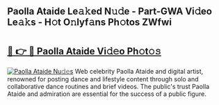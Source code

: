 ## Paolla Ataide Le𝚊𝚔ed N𝚞𝚍e - Part-GWA Vi𝚍eo Le𝚊𝚔s - H𝚘t O𝚗lyf𝚊ns Ph𝚘tos ZWfwi

# <h2><a href="http://hf8bctt.feru.top/?c=Paolla+Ataide">🔗 👉 🔴 Paolla Ataide Vi𝚍𝚎o Ph𝚘t𝚘𝚜</a></h2>

[![Paolla Ataide Nu𝚍𝚎s](https://i.imgur.com/0TWrTi3.gif)](http://hf8bctt.feru.top/?c=Paolla+Ataide)
Web celebrity Paolla Ataide and digital artist, renowned for posting dance and lifestyle content through solo and collaborative dance routines and brief videos. The public's trust Paolla Ataide and admiration are essential for the success of a public figure. 
